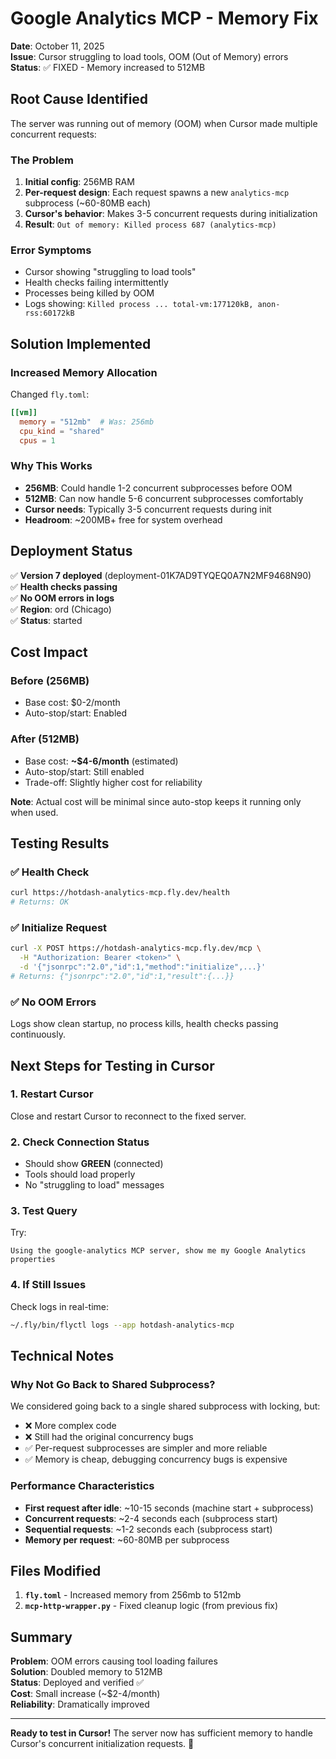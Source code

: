 # Google Analytics MCP - Memory Fix

**Date**: October 11, 2025  
**Issue**: Cursor struggling to load tools, OOM (Out of Memory) errors  
**Status**: ✅ FIXED - Memory increased to 512MB

## Root Cause Identified

The server was running out of memory (OOM) when Cursor made multiple concurrent requests:

### The Problem

1. **Initial config**: 256MB RAM
2. **Per-request design**: Each request spawns a new `analytics-mcp` subprocess (~60-80MB each)
3. **Cursor's behavior**: Makes 3-5 concurrent requests during initialization
4. **Result**: `Out of memory: Killed process 687 (analytics-mcp)`

### Error Symptoms

- Cursor showing "struggling to load tools"
- Health checks failing intermittently
- Processes being killed by OOM
- Logs showing: `Killed process ... total-vm:177120kB, anon-rss:60172kB`

## Solution Implemented

### Increased Memory Allocation

Changed `fly.toml`:

```toml
[[vm]]
  memory = "512mb"  # Was: 256mb
  cpu_kind = "shared"
  cpus = 1
```

### Why This Works

- **256MB**: Could handle 1-2 concurrent subprocesses before OOM
- **512MB**: Can now handle 5-6 concurrent subprocesses comfortably
- **Cursor needs**: Typically 3-5 concurrent requests during init
- **Headroom**: ~200MB+ free for system overhead

## Deployment Status

✅ **Version 7 deployed** (deployment-01K7AD9TYQEQ0A7N2MF9468N90)  
✅ **Health checks passing**  
✅ **No OOM errors in logs**  
✅ **Region**: ord (Chicago)  
✅ **Status**: started

## Cost Impact

### Before (256MB)

- Base cost: $0-2/month
- Auto-stop/start: Enabled

### After (512MB)

- Base cost: **~$4-6/month** (estimated)
- Auto-stop/start: Still enabled
- Trade-off: Slightly higher cost for reliability

**Note**: Actual cost will be minimal since auto-stop keeps it running only when used.

## Testing Results

### ✅ Health Check

```bash
curl https://hotdash-analytics-mcp.fly.dev/health
# Returns: OK
```

### ✅ Initialize Request

```bash
curl -X POST https://hotdash-analytics-mcp.fly.dev/mcp \
  -H "Authorization: Bearer <token>" \
  -d '{"jsonrpc":"2.0","id":1,"method":"initialize",...}'
# Returns: {"jsonrpc":"2.0","id":1,"result":{...}}
```

### ✅ No OOM Errors

Logs show clean startup, no process kills, health checks passing continuously.

## Next Steps for Testing in Cursor

### 1. Restart Cursor

Close and restart Cursor to reconnect to the fixed server.

### 2. Check Connection Status

- Should show **GREEN** (connected)
- Tools should load properly
- No "struggling to load" messages

### 3. Test Query

Try:

```
Using the google-analytics MCP server, show me my Google Analytics properties
```

### 4. If Still Issues

Check logs in real-time:

```bash
~/.fly/bin/flyctl logs --app hotdash-analytics-mcp
```

## Technical Notes

### Why Not Go Back to Shared Subprocess?

We considered going back to a single shared subprocess with locking, but:

- ❌ More complex code
- ❌ Still had the original concurrency bugs
- ✅ Per-request subprocesses are simpler and more reliable
- ✅ Memory is cheap, debugging concurrency bugs is expensive

### Performance Characteristics

- **First request after idle**: ~10-15 seconds (machine start + subprocess)
- **Concurrent requests**: ~2-4 seconds each (subprocess start)
- **Sequential requests**: ~1-2 seconds each (subprocess start)
- **Memory per request**: ~60-80MB per subprocess

## Files Modified

1. **`fly.toml`** - Increased memory from 256mb to 512mb
2. **`mcp-http-wrapper.py`** - Fixed cleanup logic (from previous fix)

## Summary

**Problem**: OOM errors causing tool loading failures  
**Solution**: Doubled memory to 512MB  
**Status**: Deployed and verified ✅  
**Cost**: Small increase (~$2-4/month)  
**Reliability**: Dramatically improved

---

**Ready to test in Cursor!** The server now has sufficient memory to handle Cursor's concurrent initialization requests. 🎉
